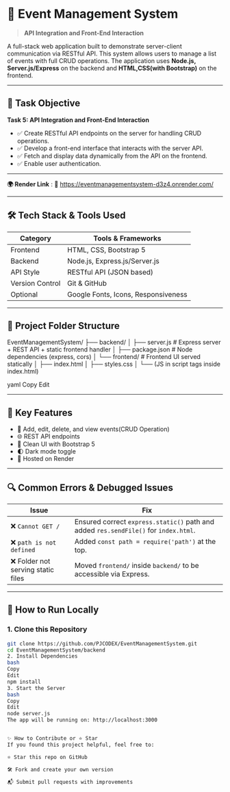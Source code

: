 # 📅 Event Management System

> **API Integration and Front-End Interaction**

A full-stack web application built to demonstrate server-client communication via RESTful API. This system allows users to  manage a list of events with full CRUD operations. The application uses **Node.js, Server.js/Express** on the backend and **HTML,CSS(with Bootstrap)** on the frontend.

---

## 🎯 Task Objective

**Task 5: API Integration and Front-End Interaction**

- ✅ Create RESTful API endpoints on the server for handling CRUD operations.
- ✅ Develop a front-end interface that interacts with the server API.
- ✅ Fetch and display data dynamically from the API on the frontend.
- ✅ Enable user authentication.

---  
**🌍 Render Link** : 🔗 https://eventmanagementsystem-d3z4.onrender.com/

---

## 🛠️ Tech Stack & Tools Used

| Category        | Tools & Frameworks                    |
|---------------  |---------------------------------------|
| Frontend        | HTML, CSS, Bootstrap 5    |
| Backend         | Node.js, Express.js/Server.js                   |
| API Style       | RESTful API (JSON based)              |     
| Version Control | Git & GitHub                          |
| Optional        | Google Fonts, Icons, Responsiveness   |

---

## 📁 Project Folder Structure

EventManagementSystem/
├── backend/
│ ├── server.js # Express server + REST API + static frontend handler
│ ├── package.json # Node dependencies (express, cors)
│ └── frontend/ # Frontend UI served statically
│ ├── index.html
│ ├── styles.css
│ └── (JS in script tags inside index.html)


yaml
Copy
Edit

---

## 🧠 Key Features

- 📅 Add, edit, delete, and view events(CRUD Operation)
- 🌐 REST API endpoints
- 🎨 Clean UI with Bootstrap 5
- 🌓 Dark mode toggle
- 🚀 Hosted on Render

---

## 🔍 Common Errors & Debugged Issues

| Issue | Fix |
|-------|-----|
| ❌ `Cannot GET /` | Ensured correct `express.static()` path and added `res.sendFile()` for `index.html`. |
| ❌ `path is not defined` | Added `const path = require('path')` at the top. |
| ❌ Folder not serving static files | Moved `frontend/` inside `backend/` to be accessible via Express. |

---

## 🚀 How to Run Locally

### 1. Clone this Repository

```bash
git clone https://github.com/PJCODEX/EventManagementSystem.git
cd EventManagementSystem/backend
2. Install Dependencies
bash
Copy
Edit
npm install
3. Start the Server
bash
Copy
Edit
node server.js
The app will be running on: http://localhost:3000


✨ How to Contribute or ⭐ Star
If you found this project helpful, feel free to:

⭐ Star this repo on GitHub

🛠 Fork and create your own version

📬 Submit pull requests with improvements
